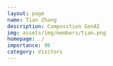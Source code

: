 ```yaml
---
layout: page
name: Tian Zhang
description: Composition GenAI
img: assets/img/members/tian.png
homepage: ./
importance: 96
category: Visitors
---
```

